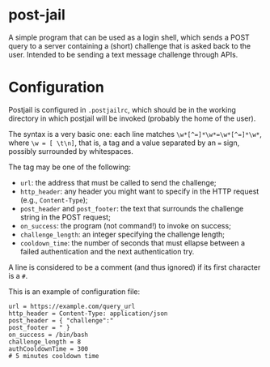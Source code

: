 # post-jail
A simple program that can be used as a login shell, which sends a POST query to a server containing a (short) challenge that is asked back to the user. Intended to be sending a text message challenge through APIs.

Configuration
========

Postjail is configured in `.postjailrc`, which should be in the working
directory in which postjail will be invoked (probably the home of the user).

The syntax is a very basic one: each line matches `\w*[^=]*\w*=\w*[^=]*\w*`,
where `\w = [ \t\n]`, that is, a tag and a value separated by an `=` sign,
possibly surrounded by whitespaces.

The tag may be one of the following:
* `url`: the address that must be called to send the challenge;
* `http_header`: any header you might want to specify in the HTTP request
 (e.g., `Content-Type`);
* `post_header` and `post_footer`: the text that surrounds the challenge string
 in the POST request;
* `on_success`: the program (not command!) to invoke on success;
* `challenge_length`: an integer specifying the challenge length;
* `cooldown_time`: the number of seconds that must ellapse between a
 failed authentication and the next authentication try.
 
A line is considered to be a comment (and thus ignored) if its first character
is a `#`.

This is an example of configuration file:
 
```
url = https://example.com/query_url
http_header = Content-Type: application/json
post_header = { "challenge":"
post_footer = " }
on_success = /bin/bash
challenge_length = 8
authCooldownTime = 300
# 5 minutes cooldown time
```

